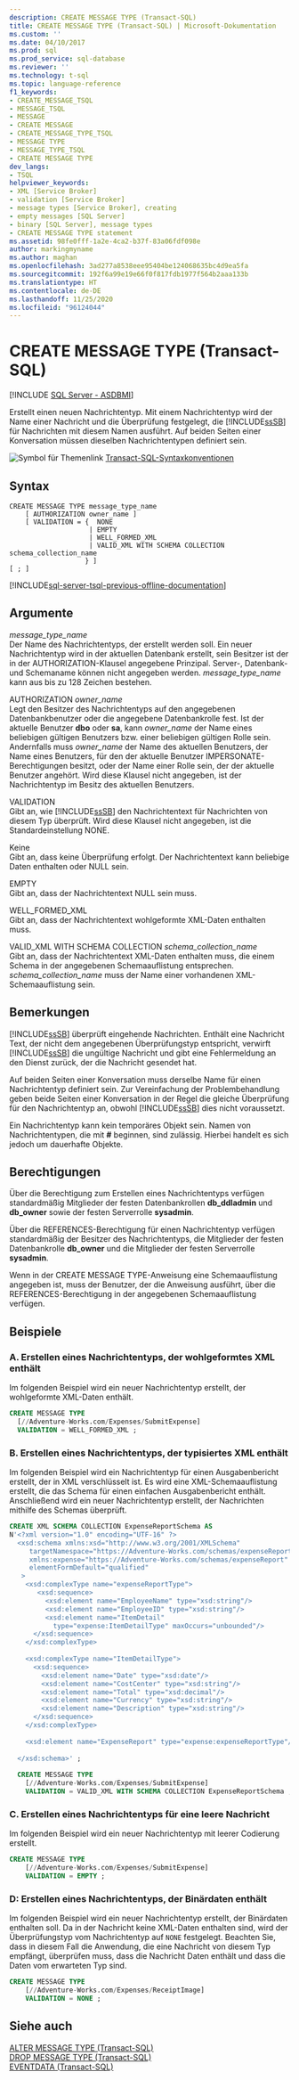 ```yaml
---
description: CREATE MESSAGE TYPE (Transact-SQL)
title: CREATE MESSAGE TYPE (Transact-SQL) | Microsoft-Dokumentation
ms.custom: ''
ms.date: 04/10/2017
ms.prod: sql
ms.prod_service: sql-database
ms.reviewer: ''
ms.technology: t-sql
ms.topic: language-reference
f1_keywords:
- CREATE_MESSAGE_TSQL
- MESSAGE_TSQL
- MESSAGE
- CREATE MESSAGE
- CREATE_MESSAGE_TYPE_TSQL
- MESSAGE TYPE
- MESSAGE_TYPE_TSQL
- CREATE MESSAGE TYPE
dev_langs:
- TSQL
helpviewer_keywords:
- XML [Service Broker]
- validation [Service Broker]
- message types [Service Broker], creating
- empty messages [SQL Server]
- binary [SQL Server], message types
- CREATE MESSAGE TYPE statement
ms.assetid: 98fe0fff-1a2e-4ca2-b37f-83a06fdf098e
author: markingmyname
ms.author: maghan
ms.openlocfilehash: 3ad277a8538eee95404be124068635bc4d9ea5fa
ms.sourcegitcommit: 192f6a99e19e66f0f817fdb1977f564b2aaa133b
ms.translationtype: HT
ms.contentlocale: de-DE
ms.lasthandoff: 11/25/2020
ms.locfileid: "96124044"
---
```

# <a name="create-message-type-transact-sql"></a>CREATE MESSAGE TYPE (Transact-SQL)
[!INCLUDE [SQL Server - ASDBMI](../../includes/applies-to-version/sql-asdbmi.md)]

  Erstellt einen neuen Nachrichtentyp. Mit einem Nachrichtentyp wird der Name einer Nachricht und die Überprüfung festgelegt, die [!INCLUDE[ssSB](../../includes/sssb-md.md)] für Nachrichten mit diesem Namen ausführt. Auf beiden Seiten einer Konversation müssen dieselben Nachrichtentypen definiert sein.  
  
 ![Symbol für Themenlink](../../database-engine/configure-windows/media/topic-link.gif "Symbol für Themenlink") [Transact-SQL-Syntaxkonventionen](../../t-sql/language-elements/transact-sql-syntax-conventions-transact-sql.md)  
  
## <a name="syntax"></a>Syntax  
  
```syntaxsql
CREATE MESSAGE TYPE message_type_name  
    [ AUTHORIZATION owner_name ]  
    [ VALIDATION = {  NONE  
                    | EMPTY   
                    | WELL_FORMED_XML  
                    | VALID_XML WITH SCHEMA COLLECTION schema_collection_name  
                   } ]  
[ ; ]  
```  
  
[!INCLUDE[sql-server-tsql-previous-offline-documentation](../../includes/sql-server-tsql-previous-offline-documentation.md)]

## <a name="arguments"></a>Argumente
 *message_type_name*  
 Der Name des Nachrichtentyps, der erstellt werden soll. Ein neuer Nachrichtentyp wird in der aktuellen Datenbank erstellt, sein Besitzer ist der in der AUTHORIZATION-Klausel angegebene Prinzipal. Server-, Datenbank- und Schemaname können nicht angegeben werden. *message_type_name* kann aus bis zu 128 Zeichen bestehen.  
  
 AUTHORIZATION *owner_name*  
 Legt den Besitzer des Nachrichtentyps auf den angegebenen Datenbankbenutzer oder die angegebene Datenbankrolle fest. Ist der aktuelle Benutzer **dbo** oder **sa**, kann *owner_name* der Name eines beliebigen gültigen Benutzers bzw. einer beliebigen gültigen Rolle sein. Andernfalls muss *owner_name* der Name des aktuellen Benutzers, der Name eines Benutzers, für den der aktuelle Benutzer IMPERSONATE-Berechtigungen besitzt, oder der Name einer Rolle sein, der der aktuelle Benutzer angehört. Wird diese Klausel nicht angegeben, ist der Nachrichtentyp im Besitz des aktuellen Benutzers.  
  
 VALIDATION  
 Gibt an, wie [!INCLUDE[ssSB](../../includes/sssb-md.md)] den Nachrichtentext für Nachrichten von diesem Typ überprüft. Wird diese Klausel nicht angegeben, ist die Standardeinstellung NONE.  
  
 Keine  
 Gibt an, dass keine Überprüfung erfolgt. Der Nachrichtentext kann beliebige Daten enthalten oder NULL sein.  
  
 EMPTY  
 Gibt an, dass der Nachrichtentext NULL sein muss.  
  
 WELL_FORMED_XML  
 Gibt an, dass der Nachrichtentext wohlgeformte XML-Daten enthalten muss.  
  
 VALID_XML WITH SCHEMA COLLECTION *schema_collection_name*  
 Gibt an, dass der Nachrichtentext XML-Daten enthalten muss, die einem Schema in der angegebenen Schemaauflistung entsprechen. *schema_collection_name* muss der Name einer vorhandenen XML-Schemaauflistung sein.  
  
## <a name="remarks"></a>Bemerkungen  
 [!INCLUDE[ssSB](../../includes/sssb-md.md)] überprüft eingehende Nachrichten. Enthält eine Nachricht Text, der nicht dem angegebenen Überprüfungstyp entspricht, verwirft [!INCLUDE[ssSB](../../includes/sssb-md.md)] die ungültige Nachricht und gibt eine Fehlermeldung an den Dienst zurück, der die Nachricht gesendet hat.  
  
 Auf beiden Seiten einer Konversation muss derselbe Name für einen Nachrichtentyp definiert sein. Zur Vereinfachung der Problembehandlung geben beide Seiten einer Konversation in der Regel die gleiche Überprüfung für den Nachrichtentyp an, obwohl [!INCLUDE[ssSB](../../includes/sssb-md.md)] dies nicht voraussetzt.  
  
 Ein Nachrichtentyp kann kein temporäres Objekt sein. Namen von Nachrichtentypen, die mit **#** beginnen, sind zulässig. Hierbei handelt es sich jedoch um dauerhafte Objekte.  
  
## <a name="permissions"></a>Berechtigungen  
 Über die Berechtigung zum Erstellen eines Nachrichtentyps verfügen standardmäßig Mitglieder der festen Datenbankrollen **db_ddladmin** und **db_owner** sowie der festen Serverrolle **sysadmin**.  
  
 Über die REFERENCES-Berechtigung für einen Nachrichtentyp verfügen standardmäßig der Besitzer des Nachrichtentyps, die Mitglieder der festen Datenbankrolle **db_owner** und die Mitglieder der festen Serverrolle **sysadmin**.  
  
 Wenn in der CREATE MESSAGE TYPE-Anweisung eine Schemaauflistung angegeben ist, muss der Benutzer, der die Anweisung ausführt, über die REFERENCES-Berechtigung in der angegebenen Schemaauflistung verfügen.  
  
## <a name="examples"></a>Beispiele  
  
### <a name="a-creating-a-message-type-containing-well-formed-xml"></a>A. Erstellen eines Nachrichtentyps, der wohlgeformtes XML enthält  
 Im folgenden Beispiel wird ein neuer Nachrichtentyp erstellt, der wohlgeformte XML-Daten enthält.  
  
```sql  
CREATE MESSAGE TYPE  
  [//Adventure-Works.com/Expenses/SubmitExpense]  
  VALIDATION = WELL_FORMED_XML ;     
```  
  
### <a name="b-creating-a-message-type-containing-typed-xml"></a>B. Erstellen eines Nachrichtentyps, der typisiertes XML enthält  
 Im folgenden Beispiel wird ein Nachrichtentyp für einen Ausgabenbericht erstellt, der in XML verschlüsselt ist. Es wird eine XML-Schemaauflistung erstellt, die das Schema für einen einfachen Ausgabenbericht enthält. Anschließend wird ein neuer Nachrichtentyp erstellt, der Nachrichten mithilfe des Schemas überprüft.  
  
```sql  
CREATE XML SCHEMA COLLECTION ExpenseReportSchema AS  
N'<?xml version="1.0" encoding="UTF-16" ?>  
  <xsd:schema xmlns:xsd="http://www.w3.org/2001/XMLSchema"  
     targetNamespace="https://Adventure-Works.com/schemas/expenseReport"  
     xmlns:expense="https://Adventure-Works.com/schemas/expenseReport"  
     elementFormDefault="qualified"  
   >   
    <xsd:complexType name="expenseReportType">  
       <xsd:sequence>  
         <xsd:element name="EmployeeName" type="xsd:string"/>  
         <xsd:element name="EmployeeID" type="xsd:string"/>  
         <xsd:element name="ItemDetail"  
           type="expense:ItemDetailType" maxOccurs="unbounded"/>  
      </xsd:sequence>  
    </xsd:complexType>  
  
    <xsd:complexType name="ItemDetailType">  
      <xsd:sequence>  
        <xsd:element name="Date" type="xsd:date"/>  
        <xsd:element name="CostCenter" type="xsd:string"/>  
        <xsd:element name="Total" type="xsd:decimal"/>  
        <xsd:element name="Currency" type="xsd:string"/>  
        <xsd:element name="Description" type="xsd:string"/>  
      </xsd:sequence>  
    </xsd:complexType>  
  
    <xsd:element name="ExpenseReport" type="expense:expenseReportType"/>  
  
  </xsd:schema>' ;  
  
  CREATE MESSAGE TYPE  
    [//Adventure-Works.com/Expenses/SubmitExpense]  
    VALIDATION = VALID_XML WITH SCHEMA COLLECTION ExpenseReportSchema ;  
```  
  
### <a name="c-creating-a-message-type-for-an-empty-message"></a>C. Erstellen eines Nachrichtentyps für eine leere Nachricht  
 Im folgenden Beispiel wird ein neuer Nachrichtentyp mit leerer Codierung erstellt.  
  
```sql  
CREATE MESSAGE TYPE  
    [//Adventure-Works.com/Expenses/SubmitExpense]  
    VALIDATION = EMPTY ;  
```  
  
### <a name="d-creating-a-message-type-containing-binary-data"></a>D: Erstellen eines Nachrichtentyps, der Binärdaten enthält  
 Im folgenden Beispiel wird ein neuer Nachrichtentyp erstellt, der Binärdaten enthalten soll. Da in der Nachricht keine XML-Daten enthalten sind, wird der Überprüfungstyp vom Nachrichtentyp auf `NONE` festgelegt. Beachten Sie, dass in diesem Fall die Anwendung, die eine Nachricht von diesem Typ empfängt, überprüfen muss, dass die Nachricht Daten enthält und dass die Daten vom erwarteten Typ sind.  
  
```sql  
CREATE MESSAGE TYPE  
    [//Adventure-Works.com/Expenses/ReceiptImage]  
    VALIDATION = NONE ;  
```  
  
## <a name="see-also"></a>Siehe auch  
 [ALTER MESSAGE TYPE &#40;Transact-SQL&#41;](../../t-sql/statements/alter-message-type-transact-sql.md)   
 [DROP MESSAGE TYPE &#40;Transact-SQL&#41;](../../t-sql/statements/drop-message-type-transact-sql.md)   
 [EVENTDATA &#40;Transact-SQL&#41;](../../t-sql/functions/eventdata-transact-sql.md)  
  
  

